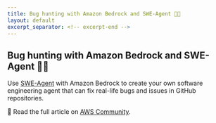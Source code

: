 ```yaml
---
title: Bug hunting with Amazon Bedrock and SWE-Agent 👨‍💻
layout: default
excerpt_separator: <!-- excerpt-end -->
---
```


## Bug hunting with Amazon Bedrock and SWE-Agent 👨‍💻

<!-- excerpt-start -->

Use [SWE-Agent](https://github.com/SWE-agent/SWE-agent) with Amazon Bedrock to create your own software engineering agent that can fix real-life bugs and issues in GitHub repositories.

📝 Read the full article on [AWS Community](https://community.aws/content/2g5J4RT6lli2jetVcHezTRpKZFu/bug-hunting-with-amazon-bedrock-and-swe-agent).

<!-- excerpt-end -->